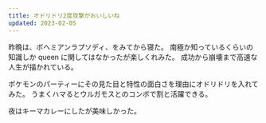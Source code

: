 ```yaml
---
title: オドリドリ2度攻撃がおいしいね
updated: 2023-02-05
---
```


昨晩は、ボヘミアンラプソディ、をみてから寝た。
南極か知っているくらいの知識しか queen に関してはなかったが楽しくれみた。
成功から崩壊まで高速な人生が描かれている。

ポケモンのパーティーにその見た目と特性の面白さを理由にオドリドリを入れてみた。
うまくハマるとウルガモスとのコンボで割と活躍できる。

夜はキーマカレーにしたが美味しかった。
